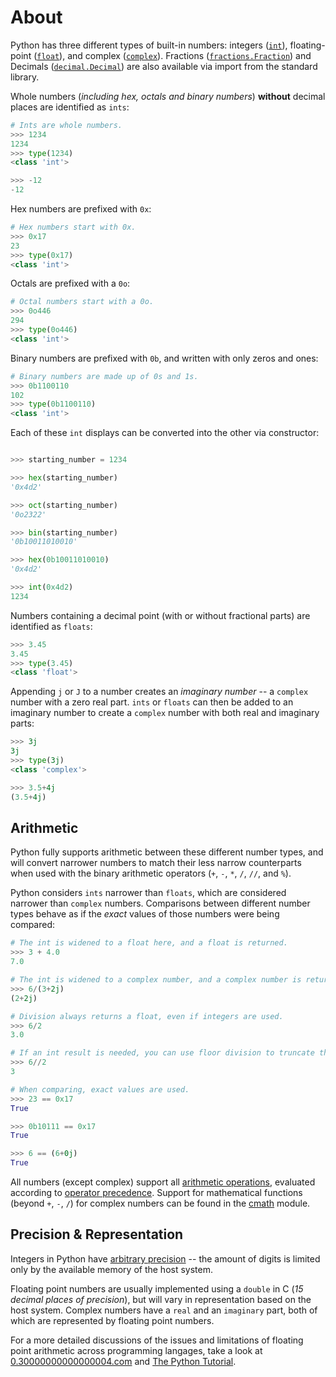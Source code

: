 # About

Python has three different types of built-in numbers: integers ([`int`][int]), floating-point ([`float`][float]), and complex ([`complex`][complex]). Fractions ([`fractions.Fraction`][fractions]) and Decimals ([`decimal.Decimal`][decimals]) are also available via import from the standard library.

Whole numbers (_including hex, octals and binary numbers_) **without** decimal places are identified as `ints`:

```python
# Ints are whole numbers.
>>> 1234
1234
>>> type(1234)
<class 'int'>

>>> -12
-12
```

Hex numbers are prefixed with `0x`:

```python
# Hex numbers start with 0x.
>>> 0x17
23
>>> type(0x17)
<class 'int'>
```

Octals are prefixed with a `0o`:

```python
# Octal numbers start with a 0o.
>>> 0o446
294
>>> type(0o446)
<class 'int'>
```

Binary numbers are prefixed with `0b`, and written with only zeros and ones:

```python
# Binary numbers are made up of 0s and 1s.
>>> 0b1100110
102
>>> type(0b1100110)
<class 'int'>
```

Each of these `int` displays can be converted into the other via constructor:

```python

>>> starting_number = 1234

>>> hex(starting_number)
'0x4d2'

>>> oct(starting_number)
'0o2322'

>>> bin(starting_number)
'0b10011010010'

>>> hex(0b10011010010)
'0x4d2'

>>> int(0x4d2)
1234
```

Numbers containing a decimal point (with or without fractional parts) are identified as `floats`:

```python
>>> 3.45
3.45
>>> type(3.45)
<class 'float'>
```

Appending `j` or `J` to a number creates an _imaginary number_ -- a `complex` number with a zero real part. `ints` or `floats` can then be added to an imaginary number to create a `complex` number with both real and imaginary parts:

```python
>>> 3j
3j
>>> type(3j)
<class 'complex'>

>>> 3.5+4j
(3.5+4j)
```

## Arithmetic

Python fully supports arithmetic between these different number types, and will convert narrower numbers to match their less narrow counterparts when used with the binary arithmetic operators (`+`, `-`, `*`, `/`, `//`, and `%`).

Python considers `ints` narrower than `floats`, which are considered narrower than `complex` numbers. Comparisons between different number types behave as if the _exact_ values of those numbers were being compared:

```python
# The int is widened to a float here, and a float is returned.
>>> 3 + 4.0
7.0

# The int is widened to a complex number, and a complex number is returned.
>>> 6/(3+2j)
(2+2j)

# Division always returns a float, even if integers are used.
>>> 6/2
3.0

# If an int result is needed, you can use floor division to truncate the result.
>>> 6//2
3

# When comparing, exact values are used.
>>> 23 == 0x17
True

>>> 0b10111 == 0x17
True

>>> 6 == (6+0j)
True
```

All numbers (except complex) support all [arithmetic operations][arethmetic-operations], evaluated according to [operator precedence][operator precedence]. Support for mathematical functions (beyond `+`, `-`, `/`) for complex numbers can be found in the [cmath][cmath] module.

## Precision & Representation

Integers in Python have [arbitrary precision](https://en.wikipedia.org/wiki/Arbitrary-precision_arithmetic) -- the amount of digits is limited only by the available memory of the host system.

Floating point numbers are usually implemented using a `double` in C (_15 decimal places of precision_), but will vary in representation based on the host system. Complex numbers have a `real` and an `imaginary` part, both of which are represented by floating point numbers.

For a more detailed discussions of the issues and limitations of floating point arithmetic across programming langages, take a look at [0.30000000000000004.com][0.30000000000000004.com] and [The Python Tutorial][floating point math].

[int]: https://docs.python.org/3/library/functions.html#int
[float]: https://docs.python.org/3/library/functions.html#float
[complex]: https://docs.python.org/3/library/functions.html#complex
[fractions]: https://docs.python.org/3/library/fractions.html
[decimals]: https://docs.python.org/3/library/decimal.html#module-decimal
[0.30000000000000004.com]: https://0.30000000000000004.com/
[cmath]: https://docs.python.org/3/library/cmath.html
[arethmetic-operations]: https://docs.python.org/3/library/stdtypes.html#numeric-types-int-float-complex
[operator precedence]: https://docs.python.org/3/reference/expressions.html#operator-precedence
[floating point math]: https://docs.python.org/3/tutorial/floatingpoint.html
